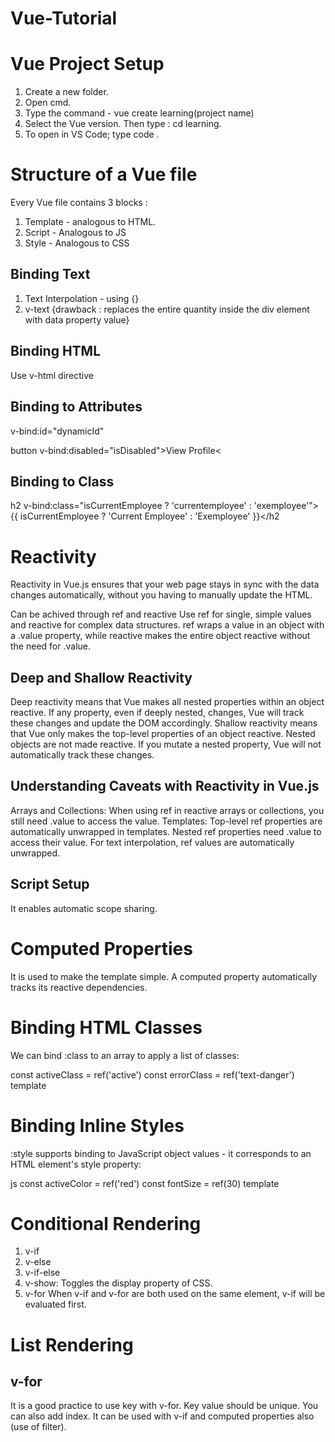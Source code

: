 # Vue-Tutorial

# Vue Project Setup
1. Create a new folder.
2. Open cmd.
3. Type the command - vue create learning(project name)
4. Select the Vue version. Then type : cd learning.
5. To open in VS Code; type code .

# Structure of a Vue file
Every Vue file contains 3 blocks :
1. Template - analogous to HTML.
2. Script - Analogous to JS
3. Style - Analogous to CSS


## Binding Text
1. Text Interpolation - using {}
2. v-text {drawback : replaces the entire quantity inside the div element with data property value}

## Binding HTML
Use v-html directive

## Binding to Attributes 
v-bind:id="dynamicId"

button v-bind:disabled="isDisabled">View Profile<

## Binding to Class
h2 v-bind:class="isCurrentEmployee ? 'currentemployee' : 'exemployee'">{{ isCurrentEmployee ? 'Current Employee' : 'Exemployee' }}</h2




# Reactivity
Reactivity in Vue.js ensures that your web page stays in sync with the data changes automatically, without you having to manually update the HTML.

Can be achived through ref and reactive
Use ref for single, simple values and reactive for complex data structures.
ref wraps a value in an object with a .value property, while reactive makes the entire object reactive without the need for .value.

## Deep and Shallow Reactivity

Deep reactivity means that Vue makes all nested properties within an object reactive. If any property, even if deeply nested, changes, Vue will track these changes and update the DOM accordingly.
Shallow reactivity means that Vue only makes the top-level properties of an object reactive. Nested objects are not made reactive. If you mutate a nested property, Vue will not automatically track these changes.

## Understanding Caveats with Reactivity in Vue.js

Arrays and Collections: When using ref in reactive arrays or collections, you still need .value to access the value.
Templates:
Top-level ref properties are automatically unwrapped in templates.
Nested ref properties need .value to access their value.
For text interpolation, ref values are automatically unwrapped.

## Script Setup
It enables automatic scope sharing.


# Computed Properties
It is used to make the template simple. A computed property automatically tracks its reactive dependencies. 

# Binding HTML Classes
We can bind :class to an array to apply a list of classes:


const activeClass = ref('active')
const errorClass = ref('text-danger')
template
<div :class="[activeClass, errorClass]"></div>

# Binding Inline Styles
:style supports binding to JavaScript object values - it corresponds to an HTML element's style property:

js
const activeColor = ref('red')
const fontSize = ref(30)
template
<div :style="{ color: activeColor, fontSize: fontSize + 'px' }"></div>

# Conditional Rendering
1. v-if
2. v-else
3. v-if-else
4. v-show: Toggles the display property of CSS.
5. v-for
   When v-if and v-for are both used on the same element, v-if will be evaluated first.

# List Rendering 

## v-for
It is a good practice to use key with v-for. Key value should be unique.
You can also add index.
It can be used with v-if and computed properties also (use of filter).

